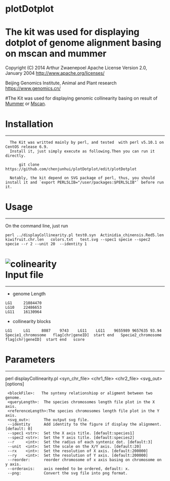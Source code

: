# plotDotplot
The kit was used for displaying dotplot of genome alignment basing on mscan and mummer
===
Copyright (C) 2014 Arthur Zwaenepoel
   Apache License Version 2.0, January 2004 http://www.apache.org/licenses/
  
 Beijing Genomics Institute, Animal and Plant research https://www.genomics.cn/

#The Kit was used for displaying genomic collinearity basing on result of [Mummer](http://mummer.sourceforge.net/)  or [Mscan](https://github.com/tanghaibao/mcscan). 

Installation
===
---
      The Kit was writted mainly by perl, and tested  with perl v5.10.1 on CentOS release 6.9.
      Install it, just simply execute as following.Then you can run it directly.
```
      git clone  https://github.com/chenjunhui/plotDotplot/edit/plotDotplot
```
      Notably, the kit depend on SVG package of perl, thus, you should install it and `export PERL5LIB="/user/packages:$PERL5LIB"` before run it.
Usage
===
----
On the command line, just run
```
perl ../displayCollinearity.pl test0.syn  Actinidia_chinensis.Red5.len   kiwifruit.chr.len   colors.txt   test.svg --spec1 specie --spec2 specie --r 2 --unit 20  --identity 1
```
![colinearity](https://github.com/chenjunhui/plotDotplot/tree/plotDotplot/example/test.png)<br/>
Input file
===
---
* genome Length
```
LG1     21084470
LG10    22486653
LG11    16130964
```
* collinearity blocks
```
LG1     LG1     8087    9743    LG11    LG11    9655989 9657635 93.94
Specie1_chromosome   flag[chr|geneID]  start end   Specie2_chromosome   flag[chr|geneID]  start end   score
```
Parameters
===
---
perl displayCollinearity.pl  <syn_chr_file> <chr1_file> <chr2_file> <svg_out> [options]

     <blockFile>:   The synteny relationshiop or aligment between two genome.
     <queryLength>:  The species chromosomes length file plot in the X axis.
     <referenceLength>:The species chromosomes length file plot in the Y axis.
     <svg_out>:      The output svg file.
     --identity      Add identity to the figure if display the alignment.  [default: 0]
     --spec1 <str>:  Set the X axis title. [default:species1]
     --spec2 <str>:  Set the Y axis title. [default:species2]
     --r     <int>:  Set the radius of each syntenic dot. [default:3]
     --unit  <int>:  Set the scale on the X/Y axis. [default:20]
     --rx    <int>:  Set the resolution of X axis. [default:200000]
     --ry    <int>:  Set the resolution of Y axis. [default:200000]
     --reorder:      reorder chromosome of x axis basing on chromosome on y axis.
     --orderaxis:    axis needed to be ordered, default: x.
     --png:          Convert the svg file into png format.

